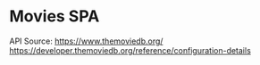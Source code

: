 # Movies SPA


API Source: https://www.themoviedb.org/
https://developer.themoviedb.org/reference/configuration-details
